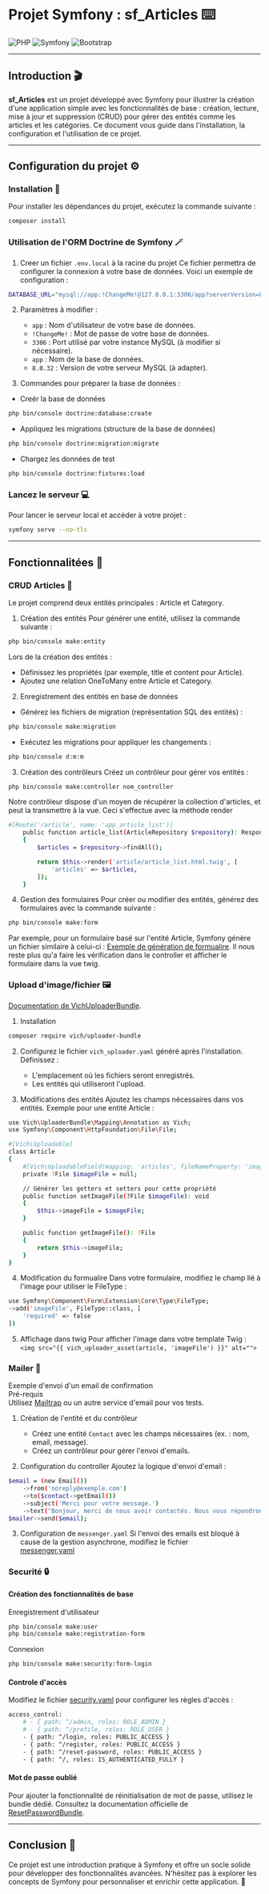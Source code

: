 # Projet Symfony : sf_Articles ⌨️

![PHP](https://img.shields.io/badge/PHP-777BB4?style=for-the-badge&logo=php&logoColor=white)
![Symfony](https://img.shields.io/badge/Symfony-000000?style=for-the-badge&logo=Symfony&logoColor=white)
![Bootstrap](https://img.shields.io/badge/Bootstrap-563D7C?style=for-the-badge&logo=bootstrap&logoColor=white)

---

## Introduction 🎬

**sf_Articles** est un projet développé avec Symfony pour illustrer la création d'une application simple avec les fonctionnalités de base : création, lecture, mise à jour et suppression (CRUD) pour gérer des entités comme les articles et les catégories. Ce document vous guide dans l'installation, la configuration et l'utilisation de ce projet.

---

## Configuration du projet ⚙️

### Installation 🔧
Pour installer les dépendances du projet, exécutez la commande suivante :
```bash
composer install
```

### Utilisation de l'ORM Doctrine de Symfony 🪄
1. Creer un fichier `.env.local` à la racine du projet
Ce fichier permettra de configurer la connexion à votre base de données. Voici un exemple de configuration :
```bash
DATABASE_URL="mysql://app:!ChangeMe!@127.0.0.1:3306/app?serverVersion=8.0.32&charset=utf8mb4"
```

2. Paramètres à modifier :
    - `app` : Nom d'utilisateur de votre base de données.
    - `!ChangeMe!` : Mot de passe de votre base de données.
    - `3306` : Port utilisé par votre instance MySQL (à modifier si nécessaire).
    - `app` : Nom de la base de données.
    - `8.0.32` : Version de votre serveur MySQL (à adapter).

3. Commandes pour préparer la base de données :
- Creér la base de données
```bash
php bin/console doctrine:database:create
```

- Appliquez les migrations (structure de la base de données)
```bash
php bin/console doctrine:migration:migrate
```

- Chargez les données de test
```bash
php bin/console doctrine:fixtures:load
```

### Lancez le serveur 💻
Pour lancer le serveur local et accéder à votre projet :
```bash
symfony serve --no-tls
```
---

## Fonctionnalitées 🔎

### CRUD Articles 📝
Le projet comprend deux entités principales : Article et Category.
1. Création des entités
Pour générer une entité, utilisez la commande suivante :
```bash 
php bin/console make:entity
```
Lors de la création des entités :
- Définissez les propriétés (par exemple, title et content pour Article).
- Ajoutez une relation OneToMany entre Article et Category.

2. Enregistrement des entités en base de données
- Générez les fichiers de migration (représentation SQL des entités) :
```bash 
php bin/console make:migration
```

- Exécutez les migrations pour appliquer les changements :
```bash
php bin/console d:m:m
```

3. Création des contrôleurs
Créez un contrôleur pour gérer vos entités :
```bash
php bin/console make:controller nom_controller
```

Notre contrôleur dispose d'un moyen de récupérer la collection d'articles, et peut la transmettre à la vue.
Ceci s'effectue avec la méthode render
```bash
#[Route('/article', name: 'app_article_list')]
    public function article_list(ArticleRepository $repository): Response
    {
        $articles = $repository->findAll();

        return $this->render('article/article_list.html.twig', [
            'articles' => $articles,
        ]);
    }
```

4. Gestion des formulaires
Pour créer ou modifier des entités, générez des formulaires avec la commande suivante :
```bash
php bin/console make:form
```
Par exemple, pour un formulaire basé sur l'entité Article, Symfony génère un fichier similaire à celui-ci :
[Exemple de génération de formualire](src/Form/ArticleType.php).
Il nous reste plus qu'a faire les vérification dans le controller et afficher le formulaire dans la vue twig.


### Upload d'image/fichier 🖼️
[Documentation de VichUploaderBundle](https://github.com/dustin10/VichUploaderBundle/blob/master/docs/index.md).
1. Installation
```bash
composer require vich/uploader-bundle
```

2. Configurez le fichier `vich_uploader.yaml` généré après l'installation. Définissez :
    - L'emplacement où les fichiers seront enregistrés.
    - Les entités qui utiliseront l'upload.

3. Modifications des entités
Ajoutez les champs nécessaires dans vos entités. Exemple pour une entité Article :
```bash
use Vich\UploaderBundle\Mapping\Annotation as Vich;
use Symfony\Component\HttpFoundation\File\File;

#[Vich\Uploadable]
class Article
{
    #[Vich\UploadableField(mapping: 'articles', fileNameProperty: 'image')]
    private ?File $imageFile = null;

    // Générer les getters et setters pour cette propriété
    public function setImageFile(?File $imageFile): void
    {
        $this->imageFile = $imageFile;
    }

    public function getImageFile(): ?File
    {
        return $this->imageFile;
    }
}
```

4. Modification du formualire
Dans votre formulaire, modifiez le champ lié à l'image pour utiliser le FileType :
```bash
use Symfony\Component\Form\Extension\Core\Type\FileType;
->add('imageFile', FileType::class, [
    'required' => false
])
```
5. Affichage dans twig
Pour afficher l'image dans votre template Twig :
`<img src="{{ vich_uploader_asset(article, 'imageFile') }}" alt="">
`

### Mailer 🔗
Exemple d'envoi d'un email de confirmation  
Pré-requis  
Utilisez [Mailtrap](https://mailtrap.io/) ou un autre service d'email pour vos tests.
1. Création de l'entité et du contrôleur
    - Créez une entité `Contact` avec les champs nécessaires (ex. : nom, email, message).
    - Créez un contrôleur pour gérer l'envoi d'emails.

2. Configuration du controller
Ajoutez la logique d'envoi d'email :
```bash
$email = (new Email())
    ->from('noreply@exemple.com')
    ->to($contact->getEmail())
    ->subject('Merci pour votre message.')
    ->text("Bonjour, merci de nous avoir contactés. Nous vous répondrons dans les plus brefs délais.");
$mailer->send($email);
```
3. Configuration de `messenger.yaml`
Si l'envoi des emails est bloqué à cause de la gestion asynchrone, modifiez le fichier  
[messenger.yaml](config/packages/messenger.yaml)

### Securité 🔒
#### Création des fonctionnalités de base
Enregistrement d'utilisateur
```bash
php bin/console make:user
php bin/console make:registration-form
```

Connexion
```bash
php bin/console make:security:form-login
```

#### Controle d'accès
Modifiez le fichier [security.yaml](config/packages/security.yaml) pour configurer les règles d'accès :
```bash
access_control:
    # - { path: ^/admin, roles: ROLE_ADMIN }
    # - { path: ^/profile, roles: ROLE_USER }
    - { path: ^/login, roles: PUBLIC_ACCESS }
    - { path: ^/register, roles: PUBLIC_ACCESS }
    - { path: ^/reset-password, roles: PUBLIC_ACCESS }
    - { path: ^/, roles: IS_AUTHENTICATED_FULLY }
```

#### Mot de passe oublié
Pour ajouter la fonctionnalité de réinitialisation de mot de passe, utilisez le bundle dédié. Consultez la documentation officielle de [ResetPasswordBundle]().

---

## Conclusion 📌
Ce projet est une introduction pratique à Symfony et offre un socle solide pour développer des fonctionnalités 
avancées. N'hésitez pas à explorer les concepts de Symfony pour personnaliser et enrichir cette application. 🎉



